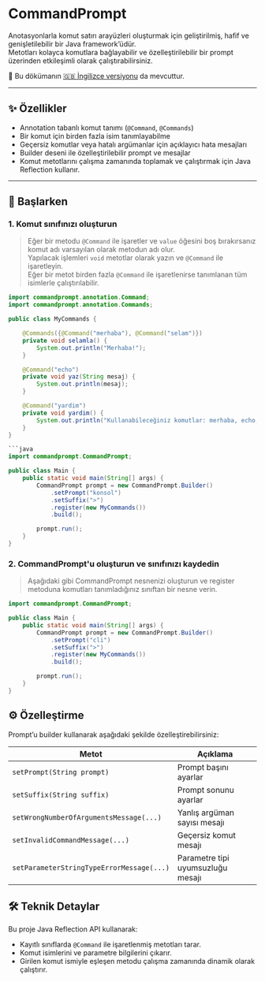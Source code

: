# CommandPrompt

Anotasyonlarla komut satırı arayüzleri oluşturmak için geliştirilmiş, hafif ve genişletilebilir bir Java framework’üdür.  
Metotları kolayca komutlara bağlayabilir ve özelleştirilebilir bir prompt üzerinden etkileşimli olarak çalıştırabilirsiniz.

📄 Bu dökümanın [🇬🇧 İngilizce versiyonu](README.md) da mevcuttur.

---

## ✨ Özellikler

- Annotation tabanlı komut tanımı (`@Command`, `@Commands`)
- Bir komut için birden fazla isim tanımlayabilme
- Geçersiz komutlar veya hatalı argümanlar için açıklayıcı hata mesajları
- Builder deseni ile özelleştirilebilir prompt ve mesajlar
- Komut metotlarını çalışma zamanında toplamak ve çalıştırmak için Java Reflection kullanır.

---

## 🚀 Başlarken

### 1. Komut sınıfınızı oluşturun
> Eğer bir metodu `@Command` ile işaretler ve `value` öğesini boş bırakırsanız komut adı varsayılan olarak metodun adı olur.  
> Yapılacak işlemleri `void` metotlar olarak yazın ve `@Command` ile işaretleyin.  
> Eğer bir metot birden fazla `@Command` ile işaretlenirse tanımlanan tüm isimlerle çalıştırılabilir.

```java
import commandprompt.annotation.Command;
import commandprompt.annotation.Commands;

public class MyCommands {

    @Commands({@Command("merhaba"), @Command("selam")})
    private void selamla() {
        System.out.println("Merhaba!");
    }

    @Command("echo")
    private void yaz(String mesaj) {
        System.out.println(mesaj);
    }

    @Command("yardim")
    private void yardim() {
        System.out.println("Kullanabileceğiniz komutlar: merhaba, echo, yardim");
    }
}

```java
import commandprompt.CommandPrompt;

public class Main {
    public static void main(String[] args) {
        CommandPrompt prompt = new CommandPrompt.Builder()
            .setPrompt("konsol")
            .setSuffix(">")
            .register(new MyCommands())
            .build();

        prompt.run();
    }
}
```
### 2. CommandPrompt'u oluşturun ve sınıfınızı kaydedin
> Aşağıdaki gibi CommandPrompt nesnenizi oluşturun ve register metoduna komutları tanımladığınız sınıftan bir nesne verin.
```java
import commandprompt.CommandPrompt;

public class Main {
    public static void main(String[] args) {
        CommandPrompt prompt = new CommandPrompt.Builder()
            .setPrompt("cli")
            .setSuffix(">")
            .register(new MyCommands())
            .build();

        prompt.run();
    }
}
```

## ⚙️ Özelleştirme

Prompt’u builder kullanarak aşağıdaki şekilde özelleştirebilirsiniz:

| Metot                                       | Açıklama                            |
|---------------------------------------------|------------------------------------|
| `setPrompt(String prompt)`                  | Prompt başını ayarlar               |
| `setSuffix(String suffix)`                  | Prompt sonunu ayarlar                 |
| `setWrongNumberOfArgumentsMessage(...)`     | Yanlış argüman sayısı mesajı      |
| `setInvalidCommandMessage(...)`             | Geçersiz komut mesajı     |
| `setParameterStringTypeErrorMessage(...)`   | Parametre tipi uyumsuzluğu mesajı      |

## 🛠 Teknik Detaylar

Bu proje Java Reflection API kullanarak:
- Kayıtlı sınıflarda `@Command` ile işaretlenmiş metotları tarar.
- Komut isimlerini ve parametre bilgilerini çıkarır.
- Girilen komut ismiyle eşleşen metodu çalışma zamanında dinamik olarak çalıştırır.

